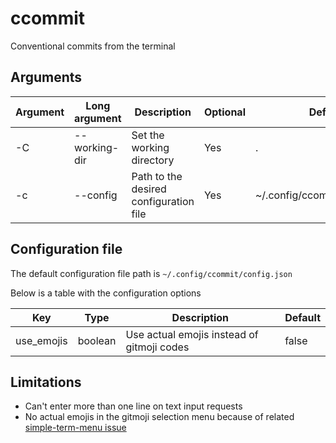 # ccommit

Conventional commits from the terminal

## Arguments

| Argument | Long argument | Description                            | Optional | Default                       |
| -------- | ------------- | -------------------------------------- | -------- | ----------------------------- |
| -C       | --working-dir | Set the working directory              | Yes      | .                             |
| -c       | --config      | Path to the desired configuration file | Yes      | ~/.config/ccommit/config.json |

## Configuration file

The default configuration file path is `~/.config/ccommit/config.json`

Below is a table with the configuration options

| Key        | Type    | Description                                | Default |
| ---------- | ------- | ------------------------------------------ | ------- |
| use_emojis | boolean | Use actual emojis instead of gitmoji codes | false   |

## Limitations

-   Can't enter more than one line on text input requests
-   No actual emojis in the gitmoji selection menu because of related [simple-term-menu issue](https://github.com/IngoMeyer441/simple-term-menu/issues/73)
